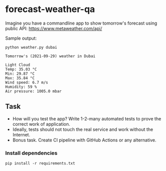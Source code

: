 # forecast-weather-qa

Imagine you have a commandline app to show tomorrow's forecast using public API: https://www.metaweather.com/api/

Sample output:

```
python weather.py dubai

Tomorrow's (2021-09-29) weather in Dubai

Light Cloud 
Temp: 35.03 °C
Min: 29.87 °C
Max: 35.84 °C
Wind speed: 6.7 m/s
Humidity: 59 %
Air pressure: 1005.0 mbar

```

## Task 
* How will you test the app? Write 1-2-many automated tests to prove the correct work of application.
* Ideally, tests should not touch the real service and work without the Internet.
* Bonus task. Create CI pipeline with GitHub Actions or any alternative.

### Install dependencies

```
pip install -r requirements.txt
```
